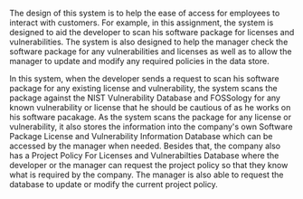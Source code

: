 The design of this system is to help the ease of access for employees to interact with customers. For example, in this assignment, the system is designed to aid the developer to scan his software package for licenses and vulnerabilities. The system is also designed to help the manager check the software package for any vulnerabilities and licenses as well as to allow the manager to update and modify any required policies in the data store. 

In this system, when the developer sends a request to scan his software package for any existing license and vulnerability, the system scans the package against the NIST Vulnerability Database and FOSSology for any known vulnerability or license that he should be cautious of as he works on his software pacakage. As the system scans the package for any license or vulnerability, it also stores the information into the company's own Software Package License and Vulnerability Information Database which can be accessed by the manager when needed. Besides that, the company also has a Project Policy For Licenses and Vulnerabilties Database where the developer or the manager can request the project policy so that they know what is required by the company. The manager is also able to request the database to update or modify the current project policy.  


 


